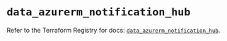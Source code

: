 # `data_azurerm_notification_hub`

Refer to the Terraform Registry for docs: [`data_azurerm_notification_hub`](https://registry.terraform.io/providers/hashicorp/azurerm/3.103.0/docs/data-sources/notification_hub).
